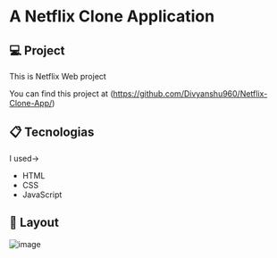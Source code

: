 # A Netflix Clone Application
  
## 💻 Project  
   
This is Netflix Web project 
 
You can find this project at (https://github.com/Divyanshu960/Netflix-Clone-App/)

## 📋 Tecnologias 

I used->
- HTML 
- CSS  
- JavaScript  
 
## 🎨 Layout 
 
![image](https://user-images.githubusercontent.com/72182690/214788210-922db035-e743-439f-baeb-333cb7ffc217.png)
 
  
 
  
